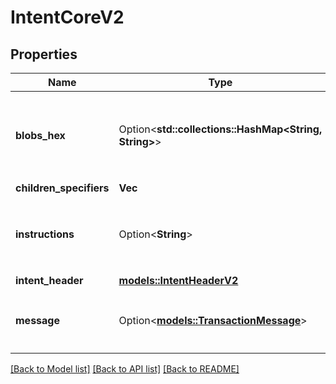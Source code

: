 # IntentCoreV2

## Properties

Name | Type | Description | Notes
------------ | ------------- | ------------- | -------------
**blobs_hex** | Option<**std::collections::HashMap<String, String>**> | A map of the hex-encoded blob hash, to hex-encoded blob content. Only returned if enabled in `TransactionFormatOptions` on your request. | [optional]
**children_specifiers** | **Vec<String>** |  | 
**instructions** | Option<**String**> | The decompiled transaction manifest instructions. Only returned if enabled in `TransactionFormatOptions` on your request. | [optional]
**intent_header** | [**models::IntentHeaderV2**](IntentHeaderV2.md) |  | 
**message** | Option<[**models::TransactionMessage**](TransactionMessage.md)> | The optional transaction message. Only returned if present and enabled in `TransactionFormatOptions` on your request. | [optional]

[[Back to Model list]](../README.md#documentation-for-models) [[Back to API list]](../README.md#documentation-for-api-endpoints) [[Back to README]](../README.md)


